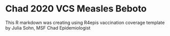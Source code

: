 # Chad 2020 VCS Measles Beboto
This R markdown was creating using R4epis vaccination coverage template by Julia Sohn, MSF Chad Epidemiologist

